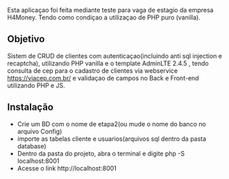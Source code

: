 Esta aplicaçao foi feita mediante teste para vaga de estagio da empresa H4Money.
Tendo como condiçao a utilizaçao de PHP puro (vanilla).

## Objetivo

Sistem de CRUD de clientes com autenticaçao(incluindo anti sql injection e recaptcha), utilizando PHP vanilla e o template AdminLTE 2.4.5 , tendo consulta de cep para o cadastro de clientes via webservice https://viacep.com.br/ e validaçao de campos no Back e Front-end utilizando PHP e JS.

## Instalação 

* Crie um BD com o nome de etapa2(ou mude o nome do banco no arquivo Config)
* importe as tabelas cliente e usuarios(arquivos sql dentro da pasta database)
* Dentro da pasta do projeto, abra o terminal e digite php -S localhost:8001
* Acesse o link http://localhost:8001
